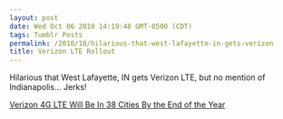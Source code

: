 ```yaml
---
layout: post
date: Wed Oct 06 2010 14:19:48 GMT-0500 (CDT)
tags: Tumblr Posts
permalink: /2010/10/hilarious-that-west-lafayette-in-gets-verizon
title: Verizon LTE Rollout
---
```


Hilarious that West Lafayette, IN gets Verizon LTE, but no mention of Indianapolis... Jerks!

[Verizon 4G LTE Will Be In 38 Cities By the End of the Year](http://gizmodo.com/5657278/verizon-4g-lte-will-be-in-38-cities-by-the-end-of-the-year?utm_source=feedburner&utm_medium=feed&utm_campaign=Feed%3A+gizmodo%2Ffull+%28Gizmodo%29&utm_content=Google+Reader)
